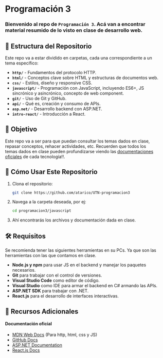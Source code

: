 # Programación 3

### Bienvenido al repo de `Programación 3`. Acá van a encontrar material resumido de lo visto en clase de desarrollo web.

## 📂 Estructura del Repositorio

Este repo va a estar dividido en carpetas, cada una correspondiente a un tema específico:

- **`http/`** - Fundamentos del protocolo HTTP.
- **`html/`** - Conceptos clave sobre HTML y estructuras de documentos web.
- **`css/`** - Estilos, diseño y responsive CSS.
- **`javascript/`** - Programación con JavaScript, incluyendo ES6+, JS sincrónico y asincrónico, concepto de web component.
- **`git/`** - Uso de Git y GitHub.
- **`api/`** - Qué es, creación y consumo de APIs.
- **`asp.net/`** - Desarrollo backend con ASP.NET.
- **`intro-react/`** - Introducción a React.

## 📌 Objetivo

Este repo va a ser para que puedan consultar los temas dados en clase, repasar conceptos, rehacer actividades, etc. Recuerden que todos los temas dados en clase pueden profundizarse viendo las <a href="#documentacion" >documentaciones oficiales</a> de cada tecnología‼️.

## 🚀 Cómo Usar Este Repositorio

1. Clona el repositorio:
   ```bash
   git clone https://github.com/atarico/UTN-programacion3
   ```
2. Navega a la carpeta deseada, por ej:
   ```sh
   cd programacion3/javascript
   ```
3. Ahí encontrarás los archivos y documentación dada en clase.

## 🛠 Requisitos

Se recomienda tener las siguientes herramientas en su PCs. Ya que son las herramientas con las que contamos en clase.

- **Node.js y npm** para usar JS en el backend y manejar los paquetes necesarios.
- **Git** para trabajar con el control de versiones.
- **Visual Studio Code** como editor de código.
- **Visual Studio** como IDE para armar el backend en C# armando las APIs.
- **ASP.NET SDK** para trabajar con .NET.
- **React.js** para el desarrollo de interfaces interactivas.

<span id="documentacion"></span>

## 📖 Recursos Adicionales

#### Documentación oficial

- [MDN Web Docs](https://developer.mozilla.org/) (Para http, html, css y JS)
- [GitHub Docs](https://docs.github.com/)
- [ASP.NET Documentation](https://learn.microsoft.com/en-us/aspnet/core/)
- [React.js Docs](https://react.dev/)
